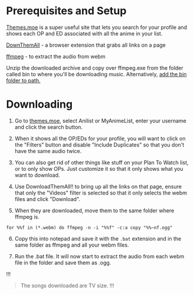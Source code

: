  # Prerequisites and Setup
 
[Themes.moe](https://themes.moe/) is a super useful site that lets you search for your profile and shows each OP and ED associated with all the anime in your list. 
 
[DownThemAll](https://www.downthemall.net/) - a browser extension that grabs all links on a page

[ffmpeg](https://ffmpeg.org/download.html) - to extract the audio from webm

Unzip the downloaded archive and copy over ffmpeg.exe from the folder called bin to where you'll be downloading music. Alternatively, [add the bin folder to path.](https://www.architectryan.com/2018/03/17/add-to-the-path-on-windows-10/)


# Downloading

1. Go to [themes.moe](https://themes.moe/), select Anilist or MyAnimeList, enter your username and click the search button. 

2. When it shows all the OP/EDs for your profile, you will want to click on the "Filters" button and disable "Include Duplicates" so that you don't have the same audio twice. 

3. You can also get rid of other things like stuff on your Plan To Watch list, or to only show OPs. Just customize it so that it only shows what you want to download.

4. Use DownloadThemAll!! to bring up all the links on that page, ensure that only the "Videos" filter is selected so that it only selects the webm files and click "Download". 

5. When they are downloaded, move them to the same folder where ffmpeg is.

```batch
for %%f in (*.webm) do ffmpeg -n -i "%%f" -c:a copy "%%~nf.ogg"
```

6. Copy this into notepad and save it with the `.bat` extension and in the same folder as ffmpeg and all your webm files. 

7. Run the .bat file. It will now start to extract the audio from each webm file in the folder and save them as .ogg.

!!!
> The songs downloaded are TV size.
!!!
